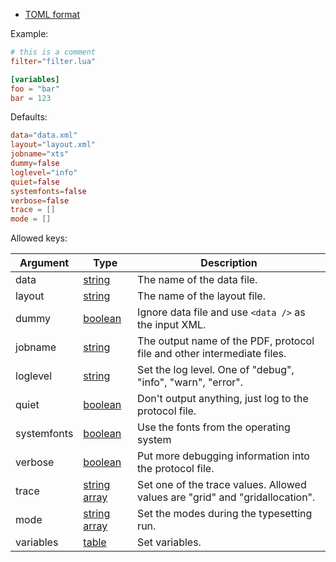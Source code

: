 * [TOML format](https://toml.io/en/)

Example:

```toml title="xts.cfg"
# this is a comment
filter="filter.lua"

[variables]
foo = "bar"
bar = 123
```

Defaults:

```toml title="xts.cfg"
data="data.xml"
layout="layout.xml"
jobname="xts"
dummy=false
loglevel="info"
quiet=false
systemfonts=false
verbose=false
trace = []
mode = []
```


Allowed keys:


| Argument    | Type                                            | Description                                                                  |
| ----------- | ----------------------------------------------- | ---------------------------------------------------------------------------- |
| data        | [string](https://toml.io/en/v1.0.0#string)                                          | The name of the data file.                                                   |
| layout      | [string](https://toml.io/en/v1.0.0#string)                                          | The name of the layout file.                                                 |
| dummy       | [boolean](https://toml.io/en/v1.0.0#boolean)                                         | Ignore data file and use `<data />` as the input XML.                        |
| jobname     | [string](https://toml.io/en/v1.0.0#string)                                          | The output name of the PDF, protocol file and other intermediate files.      |
| loglevel    | [string](https://toml.io/en/v1.0.0#string)                                          | Set the log level. One of "debug", "info", "warn", "error".                  |
| quiet       | [boolean](https://toml.io/en/v1.0.0#boolean)                                         | Don't output anything, just log to the protocol file.                        |
| systemfonts | [boolean](https://toml.io/en/v1.0.0#boolean)                                         | Use the fonts from the operating system                                      |
| verbose     | [boolean](https://toml.io/en/v1.0.0#boolean)                                         | Put more debugging information into the protocol file.                       |
| trace       | [string array](https://toml.io/en/v1.0.0#array) | Set one of the trace values. Allowed values are "grid" and "gridallocation". |
| mode        | [string array](https://toml.io/en/v1.0.0#array) | Set the modes during the typesetting run.                                    |
| variables   | [table](https://toml.io/en/v1.0.0#table)        | Set variables.                                                               |
